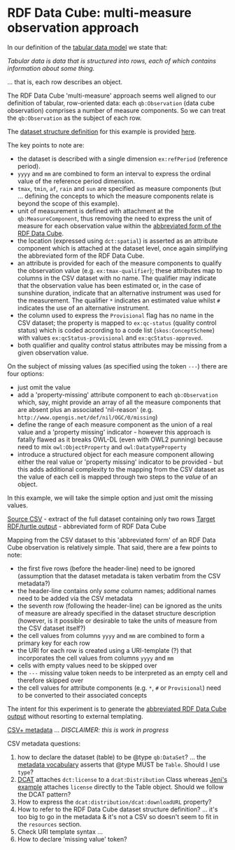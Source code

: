 # RDF Data Cube: multi-measure observation approach #

In our definition of the [tabular data model][tabular-data-model] we state that:

_Tabular data is data that is structured into rows, each of which contains information about some thing._

... that is, each row describes an object. 

[tabular-data-model]: http://www.w3.org/TR/tabular-data-model/

The RDF Data Cube 'multi-measure' approach seems well aligned to our definition of tabular, row-oriented data: each `qb:Observation` (data cube observation) comprises a number of measure components. So we can treat the `qb:Observation` as the subject of each row.

The [dataset structure definition][dsd] for this example is provided [here](data-structure-definition.ttl).

[dsd]: http://www.w3.org/TR/vocab-data-cube/#dsd

The key points to note are:
- the dataset is described with a single dimension `ex:refPeriod` (reference period).
- `yyyy` and `mm` are combined to form an interval to express the ordinal value of the reference period dimension.
- `tmax`, `tmin`, `af`, `rain` and `sun` are specified as measure components (but ... defining the concepts to which the measure components relate is beyond the scope of this example). 
- unit of measurement is defined with attachment at the `qb:MeasureComponent`, thus removing the need to express the unit of measure for each observation value within the [abbreviated form of the RDF Data Cube][qb-abbrev].
- the location (expressed using `dct:spatial`) is asserted as an attribute component which is attached at the dataset level, once again simplifying the abbreviated form of the RDF Data Cube.
- an attribute is provided for each of the measure components to qualify the observation value (e.g. `ex:tmax-qualifier`); these attributes map to columns in the CSV dataset with no name. The qualifier may indicate that the observation value has been estimated or, in the case of sunshine duration, indicate that an alternative instrument was used for the measurement. The qualifier `*` indicates an estimated value whilst `#` indicates the use of an alternative instrument.
- the column used to express the `Provisional` flag has no name in the CSV dataset; the property is mapped to `ex:qc-status` (quality control status) which is coded according to a code list (`skos:ConceptScheme`) with values `ex:qcStatus-provisional` and  `ex:qcStatus-approved`.
- both qualifier and quality control status attributes may be missing from a given observation value.

[qb-abbrev]: http://www.w3.org/TR/vocab-data-cube/#normalize 

On the subject of missing values (as specified using the token `---`) there are four options:
- just omit the value
- add a 'property-missing' attribute component to each `qb:Observation` which, say, might provide an array of all the measure components that are absent plus an associated 'nil-reason' (e.g. `http://www.opengis.net/def/nil/OGC/0/missing`)
- define the range of each measure component as the union of a real value and a 'property missing' indicator - however this approach is fatally flawed as it breaks OWL-DL (even with OWL2 punning) because need to mix `owl:ObjectProperty` and `owl:DatatypeProperty` 
- introduce a structured object for each measure component allowing either the real value or 'property missing' indicator to be provided - but this adds additional complexity to the mapping from the CSV dataset as the value of each cell is mapped through two steps to the _value_ of an object.

In this example, we will take the simple option and just omit the missing values.

[Source CSV](source/cambornedata.csv) - extract of the full dataset containing only two rows
[Target RDF/turtle output](output/cambornedata-abbreviated.ttl) - abbreviated form of RDF Data Cube

Mapping from the CSV dataset to this 'abbreviated form' of an RDF Data Cube observation is relatively simple. That said, there are a few points to note:
- the first five rows (before the header-line) need to be ignored (assumption that the dataset metadata is taken verbatim from the CSV metadata?)
- the header-line contains only _some_ column names; additional names need to be added via the CSV metadata
- the seventh row (following the header-line) can be ignored as the units of measure are already specified in the dataset structure description (however, is it possible or desirable to take the units of measure from the CSV dataset itself?)
- the cell values from columns `yyyy` and `mm` are combined to form a primary key for each row
- the URI for each row is created using a URI-template (?) that incorporates the cell values from columns `yyyy` and `mm`
- cells with empty values need to be skipped over
- the `---` missing value token needs to be interpreted as an empty cell and therefore skipped over 
- the cell values for attribute components (e.g. `*`, `#` or `Provisional`) need to be converted to their associated concepts

The intent for this experiment is to generate the [abbreviated RDF Data Cube output](output/cambornedata-abbreviated.ttl) without resorting to external templating.

[CSV+ metadata](metadata.json) ... *DISCLAIMER: this is work in progress*

CSV metadata questions:

1. how to declare the dataset (table) to be @type `qb:DataSet`? ... the [metadata vocabulary](http://w3c.github.io/csvw/metadata/index.html) asserts that @type MUST be `Table`. Should I use `type`?
2. [DCAT](http://www.w3.org/TR/vocab-dcat/) attaches `dct:license` to a `dcat:Distribution` Class whereas [Jeni's example](https://github.com/w3c/csvw/blob/gh-pages/examples/tests/scenarios/uc-4/attempts/attempt-3/metadata.json) attaches `license` directly to the Table object. Should we follow the DCAT pattern? 
3. How to express the `dcat:distribution/dcat:downloadURL` property?
4. How to refer to the RDF Data Cube dataset structure definition? ... it's too big to go in the metadata & it's not a CSV so doesn't seem to fit in the  `resources` section.
5. Check URI template syntax ...
6. How to declare 'missing value' token?